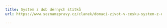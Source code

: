 ```yaml
---
title: Systém z dob děrných štítků
url: https://www.seznamzpravy.cz/clanek/domaci-zivot-v-cesku-system-z-dob-dernych-stitku-duchody-v-cesku-zpracovava-program-z-50-let-231952

---
```

